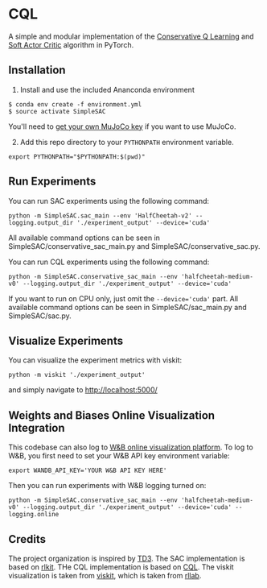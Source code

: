 # CQL
A simple and modular implementation of the [Conservative Q Learning](https://arxiv.org/abs/2006.04779) and [Soft Actor Critic](https://arxiv.org/abs/1812.05905) algorithm in PyTorch.


## Installation

1. Install and use the included Ananconda environment
```
$ conda env create -f environment.yml
$ source activate SimpleSAC
```
You'll need to [get your own MuJoCo key](https://www.roboti.us/license.html) if you want to use MuJoCo.

2. Add this repo directory to your `PYTHONPATH` environment variable.
```
export PYTHONPATH="$PYTHONPATH:$(pwd)"
```

## Run Experiments
You can run SAC experiments using the following command:
```
python -m SimpleSAC.sac_main --env 'HalfCheetah-v2' --logging.output_dir './experiment_output' --device='cuda'
```
All available command options can be seen in SimpleSAC/conservative\_sac_main.py and SimpleSAC/conservative_sac.py.


You can run CQL experiments using the following command:
```
python -m SimpleSAC.conservative_sac_main --env 'halfcheetah-medium-v0' --logging.output_dir './experiment_output' --device='cuda'
```

If you want to run on CPU only, just omit the `--device='cuda'` part.
All available command options can be seen in SimpleSAC/sac_main.py and SimpleSAC/sac.py.


## Visualize Experiments
You can visualize the experiment metrics with viskit:
```
python -m viskit './experiment_output'
```
and simply navigate to [http://localhost:5000/](http://localhost:5000/)


## Weights and Biases Online Visualization Integration
This codebase can also log to [W&B online visualization platform](https://wandb.ai/site). To log to W&B, you first need to set your W&B API key environment variable:
```
export WANDB_API_KEY='YOUR W&B API KEY HERE'
```
Then you can run experiments with W&B logging turned on:
```
python -m SimpleSAC.conservative_sac_main --env 'halfcheetah-medium-v0' --logging.output_dir './experiment_output' --device='cuda' --logging.online
```



## Credits
The project organization is inspired by [TD3](https://github.com/sfujim/TD3).
The SAC implementation is based on [rlkit](https://github.com/vitchyr/rlkit).
THe CQL implementation is based on [CQL](https://github.com/aviralkumar2907/CQL).
The viskit visualization is taken from [viskit](https://github.com/vitchyr/viskit), which is taken from [rllab](https://github.com/rll/rllab).

